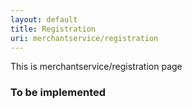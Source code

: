```yaml
---
layout: default
title: Registration
uri: merchantservice/registration
---
```


This is merchantservice/registration page

### To be implemented
